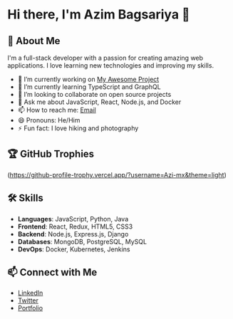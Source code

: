 # Hi there, I'm Azim Bagsariya 👋

## 🚀 About Me
I'm a full-stack developer with a passion for creating amazing web applications. I love learning new technologies and improving my skills.

- 🔭 I’m currently working on [My Awesome Project](https://github.com/yourusername/my-awesome-project)
- 🌱 I’m currently learning TypeScript and GraphQL
- 👯 I’m looking to collaborate on open source projects
- 💬 Ask me about JavaScript, React, Node.js, and Docker
- 📫 How to reach me: [Email](mailto:bagsariyaa@gmail.com)
- 😄 Pronouns: He/Him
- ⚡ Fun fact: I love hiking and photography


## 🏆 GitHub Trophies
(https://github-profile-trophy.vercel.app/?username=Azi-mx&theme=light)

## 🛠️ Skills
- **Languages**: JavaScript, Python, Java
- **Frontend**: React, Redux, HTML5, CSS3
- **Backend**: Node.js, Express.js, Django
- **Databases**: MongoDB, PostgreSQL, MySQL
- **DevOps**: Docker, Kubernetes, Jenkins

## 📫 Connect with Me
- [LinkedIn](https://www.linkedin.com/in/yourusername)
- [Twitter](https://twitter.com/yourusername)
- [Portfolio](https://yourportfolio.com)

